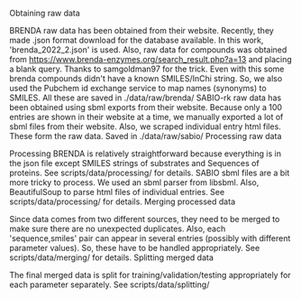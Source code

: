 Obtaining raw data

BRENDA raw data has been obtained from their website. Recently, they made .json format download for the database available. In this work, 'brenda_2022_2.json' is used. Also, raw data for compounds was obtained from https://www.brenda-enzymes.org/search_result.php?a=13 and placing a blank query. Thanks to samgoldman97 for the trick. Even with this some brenda compounds didn't have a known SMILES/InChi string. So, we also used the Pubchem id exchange service to map names (synonyms) to SMILES. All these are saved in ./data/raw/brenda/
SABIO-rk raw data has been obtained using sbml exports from their website. Because only a 100 entries are shown in their website at a time, we manually exported a lot of sbml files from their website. Also, we scraped individual entry html files. These form the raw data. Saved in ./data/raw/sabio/
Processing raw data

Processing BRENDA is relatively straightforward because everything is in the json file except SMILES strings of substrates and Sequences of proteins. See scripts/data/processing/ for details.
SABIO sbml files are a bit more tricky to process. We used an sbml parser from libsbml. Also, BeautifulSoup to parse html files of individual entries. See scripts/data/processing/ for details.
Merging processed data

Since data comes from two different sources, they need to be merged to make sure there are no unexpected duplicates. Also, each 'sequence,smiles' pair can appear in several entries (possibly with different parameter values). So, these have to be handled appropriately. See scripts/data/merging/ for details.
Splitting merged data

The final merged data is split for training/validation/testing appropriately for each parameter separately. See scripts/data/splitting/
